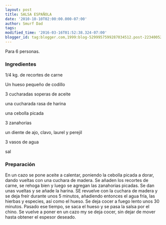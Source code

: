 ```yaml
---
layout: post
title: SALSA ESPAÑOLA
date: '2010-10-10T02:00:00.000-07:00'
author: Smurf Dad
tags: 
modified_time: '2016-03-16T01:52:38.324-07:00'
blogger_id: tag:blogger.com,1999:blog-5299957599287034512.post-2234005221879069271
---
```


Para 6 personas.

<h3>Ingredientes</h3>

1/4 kg. de recortes de carne

Un hueso pequeño de codillo

3 cucharadas soperas de aceite

una cucharada rasa de harina

una cebolla picada

3 zanahorias

un diente de ajo, clavo, laurel y perejil

3 vasos de agua

sal

<h3>Preparación</h3>

En un cazo se pone aceite a calentar, poniendo la cebolla picada a dorar, dando vueltas con una cuchara de madera. Se añaden los recortes de carne, se rehoga bien y luego se agregan las zanahorias picadas. Se dan unas vueltas y se añade la harina. SE revuelve con la cuchara de madera y se deja freír durante unos 5 minutos, añadiendo entonces el agua fría, las hierbas y especies, así como el hueso. Se deja cocer a fuego lento unos 30 minutos. Pasado ese tiempo, se saca el hueso y se pasa la salsa por el chino. Se vuelve a poner en un cazo my se deja cocer, sin dejar de mover hasta obtener el espesor deseado.

